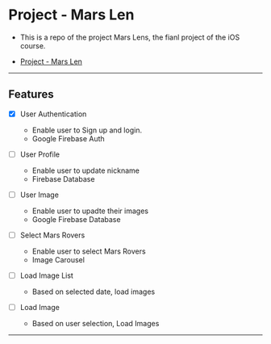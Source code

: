 # Project - Mars Len

- This is a repo of the project Mars Lens, the fianl project of the iOS course.

- [Project - Mars Len](#project---mars-len)

---

## Features

- [x] User Authentication

  - Enable user to Sign up and login.
  - Google Firebase Auth

- [ ] User Profile

  - Enable user to update nickname
  - Firebase Database

- [ ] User Image

  - Enable user to upadte their images
  - Google Firebase Database

- [ ] Select Mars Rovers

  - Enable user to select Mars Rovers
  - Image Carousel

- [ ] Load Image List

  - Based on selected date, load images

- [ ] Load Image
  - Based on user selection, Load Images

---
